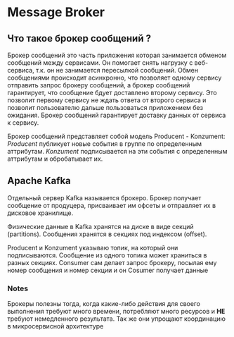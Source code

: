 # Message Broker

## Что такое брокер сообщений ?

Брокер сообщений это часть приложения которая занимается обменом сообщений между сервисами. Он помогает снять нагрузку с веб-сервиса, т.к. он не занимается пересылкой сообщений. Обмен сообщениями происходит асинхронно, что позволяет одному сервису отправить запрос брокеру сообщений, а брокер сообщений гарантирует, что сообщение бдует доставлено второму сервису. Это позволит первому сервису не ждать ответа от второго сервиса и позволит пользователю дальше пользоваться приложением без ожидания. Брокер сообщений гарантирует доставку данных от сервиса к сервису. 

Брокер сообщений представляет собой модель Producent - Konzument: _Producent_ публикует новые события в группе по определенным аттрибутам. _Konzument_ подписывается на эти события с определенным аттрибутам и обробатывает их.

## Apache Kafka
Отдельный сервер Kafka называется брокеро. Брокер получает сообщение от продуцера, присваивает им офсеты и отправляет их в дисковое хранилище.

Физические данные в Kafka хранятся на диске в виде секций (partitions). Сообщения хранятся в секциях под индексом (offset). 

Producent и Konzument указываю топик, на который они подписываются. Сообщение из одного топика может храниться в разных секциях. Consumer сам делает запрос брокеру, посылая ему номер сообщения и номер секции и он Cosumer получает данные 

<!-- Производители, формируя сообщения, прикрепляют к нему ключ и номер партиции. Номер партиции может быть выбран рандомно (round-robin), если у сообщения отсутствует ключ. -->

 
 ### Notes
 Брокеры полезны тогда, когда какие-либо действия для своего выполнения требуют много времени, потребляют много ресурсов и __НЕ__ требуют немедленного результата. Так же они упрощают координацию в микросервисной архитектуре 